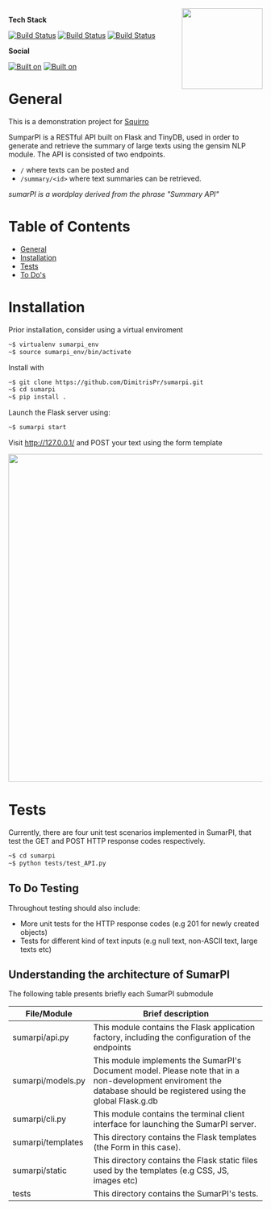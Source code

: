 
<img src="https://prasakis.com/github/sumarpi.png?new" width="160" align="right">

**Tech Stack**

[![Build Status](https://img.shields.io/badge/Build%20with-Python-9CF?&logo=python)](https://img.shields.io/badge/Build%20with-python-9CF) 
[![Build Status](https://img.shields.io/badge/Build%20with-Flask-blue)](https://img.shields.io/badge/Build%20with-python-9CF) 
[![Build Status](https://img.shields.io/badge/Build%20with-GenSim-yellow)](https://img.shields.io/badge/Build%20with-GenSim-green) 

**Social**

[![Built on](https://img.shields.io/badge/Personal-Website-Green)](https://prasakis.com/sumarpi) [![Built on](https://img.shields.io/badge/LinkedIn-Profile-blue)](https://www.linkedin.com/in/dimitrisprs/) 

# General

This is a demonstration project for <a href="https://squirro.com/"> Squirro </a>
 
SumparPI is a RESTful API built on Flask and TinyDB, used in order to generate and retrieve the summary of large texts using the gensim NLP module. The API is consisted of two endpoints. 
- `/` where texts can be posted and 
- `/summary/<id>` where text summaries can be retrieved. 

*sumarPI is a wordplay derived from the phrase "Summary API"*

Table of Contents
=================

* [General](#general)
* [Installation](#installation) 
* [Tests](#tests)
* [To Do's](#to-do-testing)

# Installation

Prior installation, consider using a virtual enviroment
```sh
~$ virtualenv sumarpi_env
~$ source sumarpi_env/bin/activate
```
Install with

```sh
~$ git clone https://github.com/DimitrisPr/sumarpi.git
~$ cd sumarpi
~$ pip install .
```
Launch the Flask server using:

```sh
~$ sumarpi start
```
Visit http://127.0.0.1/ and POST your text using the form template

<img src="https://prasakis.com/github/sumarpi-template.png" width="650">

# Tests

Currently, there are four unit test scenarios implemented in SumarPI, that test the GET and POST HTTP response codes respectively.

```sh
~$ cd sumarpi
~$ python tests/test_API.py
```

## To Do Testing

Throughout testing should also include:

- More unit tests for the HTTP response codes (e.g 201 for newly created objects)
- Tests for different kind of text inputs (e.g null text, non-ASCII text, large texts etc)

## Understanding the architecture of SumarPI

The following table presents briefly each SumarPI submodule 

| File/Module | Brief description |
| ------ | ------ |
| sumarpi/api.py | This module contains the Flask application factory, including the configuration of the endpoints|
| sumarpi/models.py | This module implements the SumarPI's Document model. Please note that in a non-development enviroment the database should be registered using the global Flask.g.db |
| sumarpi/cli.py | This module contains the terminal client interface for launching the SumarPI server.|
| sumarpi/templates| This directory contains the Flask templates (the Form in this case).  |
| sumarpi/static | This directory contains the Flask static files used by the templates (e.g CSS, JS, images etc)|
| tests | This directory contains the SumarPI's tests. |


